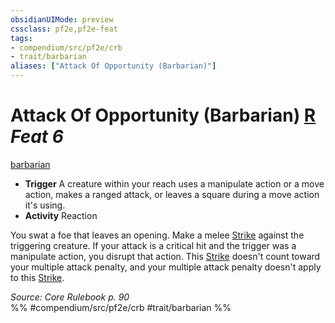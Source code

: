 ```yaml
---
obsidianUIMode: preview
cssclass: pf2e,pf2e-feat
tags:
- compendium/src/pf2e/crb
- trait/barbarian
aliases: ["Attack Of Opportunity (Barbarian)"]
---
```

# Attack Of Opportunity (Barbarian)  [R](chapter-9-playing-the-game.md#Actions "Reaction") *Feat 6*  
[barbarian](Reference/Rules/Traits/barbarian.md "Barbarian Class Trait")  

- **Trigger** A creature within your reach uses a manipulate action or a move action, makes a ranged attack, or leaves a square during a move action it's using.
- **Activity** Reaction

You swat a foe that leaves an opening. Make a melee [Strike](strike.md) against the triggering creature. If your attack is a critical hit and the trigger was a manipulate action, you disrupt that action. This [Strike](strike.md) doesn't count toward your multiple attack penalty, and your multiple attack penalty doesn't apply to this [Strike](strike.md).

*Source: Core Rulebook p. 90*  
%% #compendium/src/pf2e/crb #trait/barbarian %%